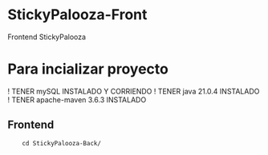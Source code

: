 # StickyPalooza-Front
Frontend StickyPalooza

# Para incializar proyecto

! TENER mySQL INSTALADO Y CORRIENDO
! TENER java 21.0.4 INSTALADO
! TENER apache-maven 3.6.3 INSTALADO

## Frontend

```
    cd StickyPalooza-Back/
```